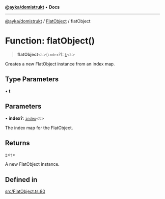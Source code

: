 [**@ayka/domistrukt**](../../../README.md) • **Docs**

***

[@ayka/domistrukt](../../../globals.md) / [FlatObject](../README.md) / flatObject

# Function: flatObject()

> **flatObject**\<`t`\>(`index`?): [`t`](../classes/t.md)\<`t`\>

Creates a new FlatObject instance from an index map.

## Type Parameters

• **t**

## Parameters

• **index?**: [`index`](../type-aliases/index.md)\<`t`\>

The index map for the FlatObject.

## Returns

[`t`](../classes/t.md)\<`t`\>

A new FlatObject instance.

## Defined in

[src/FlatObject.ts:80](https://github.com/AndreyMork/domistrukt/blob/9b256ecb394491e3c3ce021e778be2c15de76c25/src/FlatObject.ts#L80)
